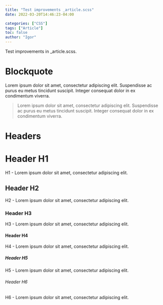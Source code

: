 ```yaml
---
title: "Test improvements _article.scss"
date: 2022-03-20T14:46:23-04:00

categories: ["CSS"]
tags: ["Article"]
toc: false
author: "Igor"
---
```


Test improvements in _article.scss.

<!--more-->

# Blockquote

Lorem ipsum dolor sit amet, consectetur adipiscing elit. Suspendisse ac purus eu metus tincidunt suscipit. Integer consequat dolor in ex condimentum viverra.

> Lorem ipsum dolor sit amet, consectetur adipiscing elit. 
> Suspendisse ac purus eu metus tincidunt suscipit. 
> Integer consequat dolor in ex condimentum viverra.

# Headers

# Header H1
H1 - Lorem ipsum dolor sit amet, consectetur adipiscing elit.
 
## Header H2
H2 - Lorem ipsum dolor sit amet, consectetur adipiscing elit.

### Header H3
H3 - Lorem ipsum dolor sit amet, consectetur adipiscing elit.

#### Header H4
H4 - Lorem ipsum dolor sit amet, consectetur adipiscing elit.

##### Header H5
H5 - Lorem ipsum dolor sit amet, consectetur adipiscing elit.

###### Header H6
H6 - Lorem ipsum dolor sit amet, consectetur adipiscing elit.